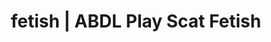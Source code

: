 ---
categories:
- POV Erotica
- Real Couples
- Inclusive Desire
- ASMR Porn
- Mindful Kink
image: /assets/images/1747714157240.jpg
layout: post
schema:
  description: Premium adult content featuring ABDL Play, Scat Fetish. High-quality
    images with provocative themes.
  keywords:
  - ASMR Porn
  - Roleplay Fantasies
  - Mindful Kink
  - ABDL Play
  - Tattooed Beauties
  - Sensual Cosplay
  - Scat Fetish
  name: 1747714157240 | ABDL Play Scat Fetish
  type: VisualArtwork
seo:
  description: Featured content with sensual ABDL Play, Scat Fetish. HD images available.
  keywords: ABDL Play, Scat Fetish
  og_image: /assets/images/1747714157240.jpg
  schema_type: VisualArtwork
tags:
- '#fetish'
- ABDL Play
- Scat Fetish
title: fetish | ABDL Play Scat Fetish
---